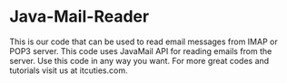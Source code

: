 Java-Mail-Reader
================

This is our code that can be used to read email messages from IMAP or POP3 server. This code uses JavaMail API for reading emails from the server. Use this code in any way you want. For more great codes and tutorials visit us at itcuties.com.

